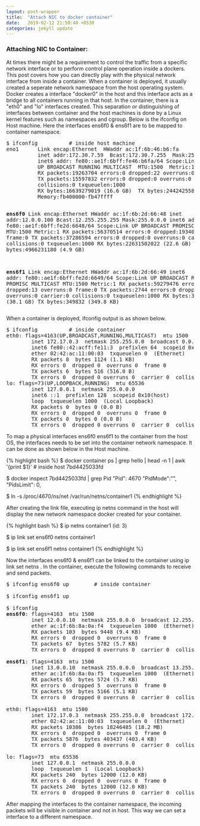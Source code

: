 ```yaml
---
layout: post-wrapper
title:  "Attach NIC to docker container"
date:   2019-02-12 21:50:40 +0530
categories: jekyll update
---
```

<h3> Attaching NIC to Container:</h3>
<p>
At times there might be a requirement to control the traffic from a specific network interface or to perform control plane operation inside a dockers. This post covers how you can directly play with the physical network interface from inside a container. When a container is deployed, it usually created a seperate network namespace from the host operating system. Docker creates a interface "docker0" in the host and this interface acts as a bridge to all containers running in that host. In the container, there is a "eth0" and "lo" interfaces created. This separation or distinguishing of interfaces between container and the host machines is done by a Linux kernel features such as namespaces and cgroup.
Below is the ifconfig on Host machine. Here the interfaces ens6f0 & ens6f1 are to be mapped to container namespace.
</p>
<pre>
$ ifconfig			# inside host machine
eno1      Link encap:Ethernet  HWaddr ac:1f:6b:46:b6:fa
          inet addr:172.30.7.59  Bcast:172.30.7.255  Mask:255.255.255.0
          inet6 addr: fe80::ae1f:6bff:fe46:b6fa/64 Scope:Link
          UP BROADCAST RUNNING MULTICAST  MTU:1500  Metric:1
          RX packets:19263704 errors:0 dropped:22 overruns:0 frame:0
          TX packets:15597832 errors:0 dropped:0 overruns:0 carrier:0
          collisions:0 txqueuelen:1000
          RX bytes:16639279019 (16.6 GB)  TX bytes:2442425585 (2.4 GB)
          Memory:fb400000-fb47ffff

<b>ens6f0</b>    Link encap:Ethernet  HWaddr ac:1f:6b:2d:66:48
          inet addr:12.0.0.100  Bcast:12.255.255.255  Mask:255.0.0.0
          inet6 addr: fe80::ae1f:6bff:fe2d:6648/64 Scope:Link
          UP BROADCAST PROMISC MULTICAST  MTU:1500  Metric:1
          RX packets:56370514 errors:0 dropped:193409 overruns:0 frame:0
          TX packets:37286594 errors:0 dropped:0 overruns:0 carrier:0
          collisions:0 txqueuelen:1000
          RX bytes:22631502022 (22.6 GB)  TX bytes:4966231180 (4.9 GB)

<b>ens6f1</b>    Link encap:Ethernet  HWaddr ac:1f:6b:2d:66:49
          inet6 addr: fe80::ae1f:6bff:fe2d:6649/64 Scope:Link
          UP BROADCAST RUNNING PROMISC MULTICAST  MTU:1500  Metric:1
          RX packets:59279476 errors:0 dropped:13 overruns:0 frame:0
          TX packets:2744 errors:0 dropped:0 overruns:0 carrier:0
          collisions:0 txqueuelen:1000
          RX bytes:30113789877 (30.1 GB)  TX bytes:349832 (349.8 KB)
</pre>
		  

<p>When a container is deployed, ifconfig output is as shown below.</p>
<pre>
$ ifconfig 			# inside container
eth0: flags=4163(UP,BROADCAST,RUNNING,MULTICAST)  mtu 1500
        inet 172.17.0.3  netmask 255.255.0.0  broadcast 0.0.0.0
        inet6 fe80::42:acff:fe11:3  prefixlen 64  scopeid 0x20(link)
        ether 02:42:ac:11:00:03  txqueuelen 0  (Ethernet)
        RX packets 8  bytes 1124 (1.1 KB)
        RX errors 0  dropped 0  overruns 0  frame 0
        TX packets 6  bytes 516 (516.0 B)
        TX errors 0  dropped 0 overruns 0  carrier 0  collisions 0
lo: flags=73(UP,LOOPBACK,RUNNING)  mtu 65536
        inet 127.0.0.1  netmask 255.0.0.0
        inet6 ::1  prefixlen 128  scopeid 0x10(host)
        loop  txqueuelen 1000  (Local Loopback)
        RX packets 0  bytes 0 (0.0 B)
        RX errors 0  dropped 0  overruns 0  frame 0
        TX packets 0  bytes 0 (0.0 B)
        TX errors 0  dropped 0 overruns 0  carrier 0  collisions 0
</pre>

<p>
To map a physical interfaces ens6f0 ens6f1 to the container from the host OS, the interfaces needs to be set into the container network namespace. It can be done as shown below in the Host machine.
</p>
{% highlight bash %}
$  docker container ps | grep hello | head -n 1 | awk '{print $1}'  # inside host
7bd4425033fd

$ docker inspect 7bd4425033fd | grep  Pid
    "Pid": 4670
    "PidMode":"",
    "PidsLimit": 0,

$ ln -s /proc/4670/ns/net /var/run/netns/container1
{% endhighlight %}
<p>
After creating the link file, executing ip netns command in the host will display the new network namespace docker created for your container.
</p>
{% highlight bash %}
$ ip netns
container1 (id: 3)

$ ip link set ens6f0 netns container1

$ ip link set ens6f1 netns container1
{% endhighlight %}

Now the interfaces ens6f0 & ens6f1 can be linked to the container using ip link set <eth> netns <netns-name>.
In the container, execute the following commands to receive and send packets.

<pre>
$ ifconfig ens6f0 up		# inside container

$ ifconfig ens6f1 up

$ ifconfig 
<b>ens6f0</b>: flags=4163<UP,BROADCAST,RUNNING,MULTICAST>  mtu 1500
        inet 12.0.0.10  netmask 255.0.0.0  broadcast 12.255.255.255
        ether ac:1f:6b:8a:0a:f4  txqueuelen 1000  (Ethernet)
        RX packets 103  bytes 9448 (9.4 KB)
        RX errors 0  dropped 0  overruns 0  frame 0
        TX packets 67  bytes 5782 (5.7 KB)
        TX errors 0  dropped 0 overruns 0  carrier 0  collisions 0

<b>ens6f1</b>: flags=4163<UP,BROADCAST,RUNNING,MULTICAST>  mtu 1500
        inet 13.0.0.10  netmask 255.0.0.0  broadcast 13.255.255.255
        ether ac:1f:6b:8a:0a:f5  txqueuelen 1000  (Ethernet)
        RX packets 65  bytes 5724 (5.7 KB)
        RX errors 0  dropped 5  overruns 0  frame 0
        TX packets 59  bytes 5166 (5.1 KB)
        TX errors 0  dropped 0 overruns 0  carrier 0  collisions 0

eth0: flags=4163<UP,BROADCAST,RUNNING,MULTICAST>  mtu 1500
        inet 172.17.0.3  netmask 255.255.0.0  broadcast 172.17.255.255
        ether 02:42:ac:11:00:03  txqueuelen 0  (Ethernet)
        RX packets 10386  bytes 18246485 (18.2 MB)
        RX errors 0  dropped 0  overruns 0  frame 0
        TX packets 5876  bytes 403437 (403.4 KB)
        TX errors 0  dropped 0 overruns 0  carrier 0  collisions 0

lo: flags=73<UP,LOOPBACK,RUNNING>  mtu 65536
        inet 127.0.0.1  netmask 255.0.0.0
        loop  txqueuelen 1  (Local Loopback)
        RX packets 240  bytes 12000 (12.0 KB)
        RX errors 0  dropped 0  overruns 0  frame 0
        TX packets 240  bytes 12000 (12.0 KB)
        TX errors 0  dropped 0 overruns 0  carrier 0  collisions 0
</pre>

<p>
After mapping the interfaces to the container namespace, the incoming packets will be visible in container and not in host. This way we can set a interface to a different namespace.                 
</p>
